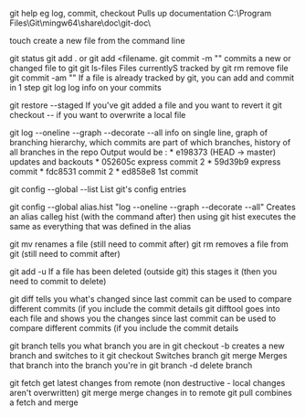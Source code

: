 git help <command>  eg log, commit, checkout   Pulls up documentation  C:\Program Files\Git\mingw64\share\doc\git-doc\

touch <filename> create a new file from the command line

git status
git add .  or git add <filename.
git commit -m "<comment>"   commits a new or changed file to git
git ls-files   Files currentlyS 	 tracked by git
rm <filename> remove file
git commit -am "<comment>"  If a file is already tracked by git, you can add and commit in 1 step
git log   log info on your commits

git restore --staged <filename>  If you've git added a file and you want to revert it
git checkout -- <filename> if you want to overwrite a local file

git log --oneline --graph --decorate --all   info on single line, graph of branching hierarchy, which commits are part of which branches, 
											 history of all branches in the repo
		Output would be :
			* e198373 (HEAD -> master) updates and backouts
			* 052605c express commit 2
			* 59d39b9 express commit
			* fdc8531 commit 2
			* ed858e8 1st commit


git config --global --list   List git's config entries

git config --global alias.hist "log --oneline --graph --decorate --all"   Creates an alias calleg hist (with the command after)
	then using git hist executes the same as everything that was defined in the alias
	
git mv <old filename> <new filename>   renames a file	(still need to commit after)
git rm <filename> removes a file from git   (still need to commit after)

git add -u If a file has been deleted (outside git) this stages it (then you need to commit to delete)

git diff   tells you what's changed since last commit
	can be used to compare different commits (if you include the commit details
git difftool  goes into each file and shows you the changes since last commit
	can be used to compare different commits (if you include the commit details
	
git branch   tells you what branch you are in 
git checkout -b <new branch name>  creates a new branch and switches to it
git checkout <branch name> Switches branch
git merge <branch name>  Merges that branch into the branch you're in
git branch -d <branch name>  delete branch

git fetch   get latest changes from remote (non destructive - local changes aren't overwritten)
git merge   merge changes in to remote
git pull    combines a fetch and merge
     

 
